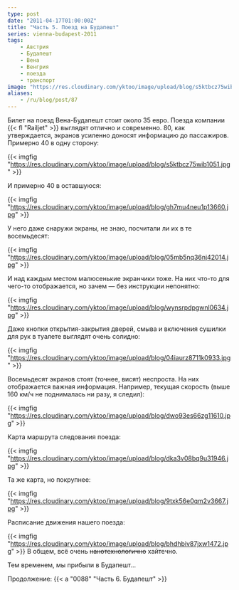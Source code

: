 ```yaml
---
type: post
date: "2011-04-17T01:00:00Z"
title: "Часть 5. Поезд на Будапешт"
series: vienna-budapest-2011
tags:
    - Австрия
    - Будапешт
    - Вена
    - Венгрия
    - поезда
    - транспорт
image: "https://res.cloudinary.com/yktoo/image/upload/blog/s5ktbcz75wib1051.jpg"
aliases:
    - /ru/blog/post/87
---
```


Билет на поезд Вена-Будапешт стоит около 35 евро. Поезда компании {{< fl "Railjet" >}} выглядят отлично и современно. 80, как утверждается, экранов усиленно доносят информацию до пассажиров. Примерно 40 в одну сторону:

{{< imgfig "https://res.cloudinary.com/yktoo/image/upload/blog/s5ktbcz75wib1051.jpg" >}}

<!--more-->

И примерно 40 в оставшуюся:

{{< imgfig "https://res.cloudinary.com/yktoo/image/upload/blog/gh7mu4neu1p13660.jpg" >}}

У него даже снаружи экраны, не знаю, посчитали ли их в те восемьдесят:

{{< imgfig "https://res.cloudinary.com/yktoo/image/upload/blog/05mb5nq36nj42014.jpg" >}}

И над каждым местом малюсенькие экранчики тоже. На них что-то для чего-то отображается, но зачем — без инструкции непонятно:

{{< imgfig "https://res.cloudinary.com/yktoo/image/upload/blog/wynsrpdpgwnl0634.jpg" >}}

Даже кнопки открытия-закрытия дверей, смыва и включения сушилки для рук в туалете выглядят очень солидно:

{{< imgfig "https://res.cloudinary.com/yktoo/image/upload/blog/04iaurz8711k0933.jpg" >}}

Восемьдесят экранов стоят (точнее, висят) неспроста. На них отображается важная информация. Например, текущая скорость (выше 160 км/ч не поднималась ни разу, я следил):

{{< imgfig "https://res.cloudinary.com/yktoo/image/upload/blog/dwo93es66zg11610.jpg" >}}

Карта маршрута следования поезда:

{{< imgfig "https://res.cloudinary.com/yktoo/image/upload/blog/dka3v08bq9u31946.jpg" >}}

Та же карта, но покрупнее:

{{< imgfig "https://res.cloudinary.com/yktoo/image/upload/blog/9txk56e0qm2v3667.jpg" >}}

Расписание движения нашего поезда:

{{< imgfig "https://res.cloudinary.com/yktoo/image/upload/blog/bhdhbiv87jxw1472.jpg" >}}
В общем, всё очень ~~нанотехнологично~~ хайтечно.

Тем временем, мы прибыли в Будапешт…

Продолжение: {{< a "0088" "Часть 6. Будапешт" >}}
